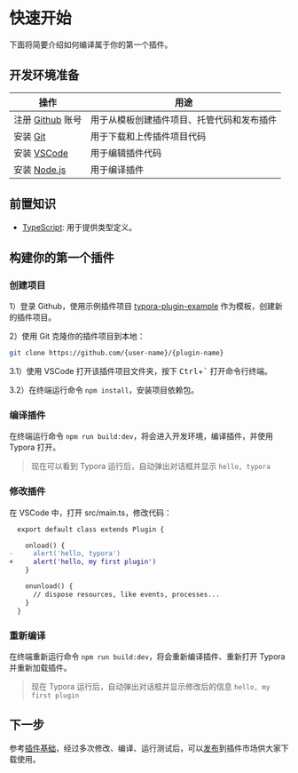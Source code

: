 # 快速开始

下面将简要介绍如何编译属于你的第一个插件。



## 开发环境准备

| 操作                                          | 用途                                       |
| --------------------------------------------- | ------------------------------------------ |
| 注册 [Github](https://github.com/) 账号       | 用于从模板创建插件项目、托管代码和发布插件 |
| 安装 [Git](https://nodejs.org/)               | 用于下载和上传插件项目代码                 |
| 安装 [VSCode](https://code.visualstudio.com/) | 用于编辑插件代码                           |
| 安装 [Node.js](https://nodejs.org/)           | 用于编译插件                               |



## 前置知识

- [TypeScript](https://www.typescriptlang.org/zh/): 用于提供类型定义。



## 构建你的第一个插件

### 创建项目

1）登录 Github，使用示例插件项目 [typora-plugin-example](https://github.com/typora-community-plugin/typora-plugin-example) 作为模板，创建新的插件项目。

2）使用 Git 克隆你的插件项目到本地：


```sh
git clone https://github.com/{user-name}/{plugin-name}
```

3.1）使用 VSCode 打开该插件项目文件夹，按下 <kbd>Ctrl</kbd>+<kbd>`</kbd> 打开命令行终端。

3.2）在终端运行命令 `npm install`，安装项目依赖包。



### 编译插件

在终端运行命令 `npm run build:dev`，将会进入开发环境，编译插件，并使用 Typora 打开。

> 现在可以看到 Typora 运行后，自动弹出对话框并显示 `hello, typora`



### 修改插件

在 VSCode 中，打开 src/main.ts，修改代码：

```diff
  export default class extends Plugin {

    onload() {
-     alert('hello, typora')
+     alert('hello, my first plugin')
    }

    onunload() {
      // dispose resources, like events, processes...
    }
  }
```



### 重新编译

在终端重新运行命令 `npm run build:dev`，将会重新编译插件、重新打开 Typora 并重新加载插件。

> 现在 Typora 运行后，自动弹出对话框并显示修改后的信息 `hello, my first plugin`



## 下一步

参考[插件基础](./2-plugin.md)，经过多次修改、编译、运行测试后，可以[发布](./9-releasing.md)到插件市场供大家下载使用。

